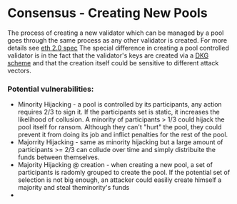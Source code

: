 # Consensus - Creating New Pools
The process of creating a new validator which can be managed by a pool goes through the same process as any other validator is created. For more details see [eth 2.0 spec](https://github.com/ethereum/eth2.0-specs/blob/dev/specs/phase0/validator.md#becoming-a-validator)
The special difference in creating a pool controlled validator is in the fact that the validator's keys are created via a [DKG scheme](https://github.com/bloxapp/eth2-staking-pools-research/blob/master/dkg.md) and that the creation itself could be sensitive to different attack vectors.

### Potential vulnerabilities:
- Minority Hijacking - a pool is controlled by its participants, any action requires 2/3 to sign it. If the participants set is static, it increases the likelihood of collusion. A minority of participants > 1/3 could hijack the pool itself for ransom. Although they can't "hurt" the pool, they could prevent it from doing its job and inflict penalties for the rest of the pool.
- Majorrity Hijacking - same as minority hijacking but a large amount of participants >= 2/3 can collude over time and simply distribuite the funds between themselves.
- Majority Hijacking @ creation - when creating a new pool, a set of participants is radomly grouped to create the pool. If the potential set of selection is not big enough, an attacker could easiliy create himself a majority and steal theminority's funds
- 